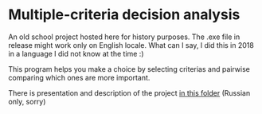 # Multiple-criteria decision analysis

An old school project hosted here for history purposes. The .exe file in release might work only on English locale. What can I say, I did this in 2018 in a language I did not know at the time :)

This program helps you make a choice by selecting criterias and pairwise comparing which ones are more important.

There is presentation and description of the project [in this folder](/docs) (Russian only, sorry)